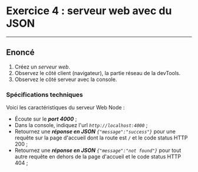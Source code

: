 # Exercice 4 : serveur web avec du JSON

---

## Enoncé

1. Créez un *serveur web*.
2. Observez le côté client (navigateur), la partie réseau de la devTools.
3. Observez le côté serveur avec la console.

### Spécifications techniques

Voici les caractéristiques du serveur Web Node :
- Écoute sur le ***port 4000*** ;
- Dans la console, indiquez l'url *`http://localhost:4000`* ;
- Retournez une ***réponse en JSON*** *`{"message":"success"}`* pour une requête sur la page d'accueil dont la route est `/` et le code status HTTP 200 ;
- Retournez une ***réponse en JSON*** *`{"message":"not found"}`* pour tout autre requête en dehors de la page d'accueil et le code status HTTP 404 ;


